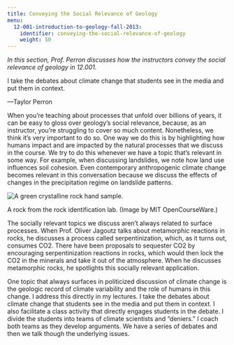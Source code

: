 ```yaml
---
title: Conveying the Social Relevance of Geology
menu:
  12-001-introduction-to-geology-fall-2013:
    identifier: conveying-the-social-relevance-of-geology
    weight: 50
---
```

_In this section, Prof. Perron discusses how the instructors convey the social relevance of geology in 12.001._

I take the debates about climate change that students see in the media and put them in context.

—Taylor Perron

When you’re teaching about processes that unfold over billions of years, it can be easy to gloss over geology’s social relevance, because, as an instructor, you’re struggling to cover so much content. Nonetheless, we think it’s very important to do so. One way we do this is by highlighting how humans impact and are impacted by the natural processes that we discuss in the course. We try to do this whenever we have a topic that’s relevant in some way. For example, when discussing landslides, we note how land use influences soil cohesion. Even contemporary anthropogenic climate change becomes relevant in this conversation because we discuss the effects of changes in the precipitation regime on landslide patterns.

![A green crystalline rock hand sample.](https://open-learning-course-data.s3.amazonaws.com/12-001-introduction-to-geology-fall-2013/3f18dbaab90b3de9115b20da487f29e8_12-001_conveying2.jpg)  

A rock from the rock identification lab. (Image by MIT OpenCourseWare.)

The socially relevant topics we discuss aren’t always related to surface processes. When Prof. Oliver Jagoutz talks about metamorphic reactions in rocks, he discusses a process called serpentinization, which, as it turns out, consumes CO2. There have been proposals to sequester CO2 by encouraging serpentinization reactions in rocks, which would then lock the CO2 in the minerals and take it out of the atmosphere. When he discusses metamorphic rocks, he spotlights this socially relevant application.

One topic that always surfaces in politicized discussion of climate change is the geologic record of climate variability and the role of humans in this change. I address this directly in my lectures. I take the debates about climate change that students see in the media and put them in context. I also facilitate a class activity that directly engages students in the debate. I divide the students into teams of climate scientists and “deniers.” I coach both teams as they develop arguments. We have a series of debates and then we talk though the underlying issues.
